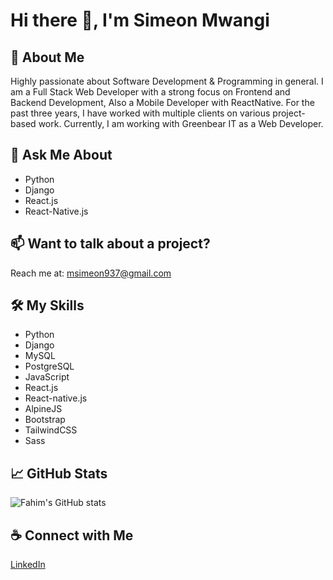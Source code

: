 # Hi there 👋, I'm Simeon Mwangi

## 🚀 About Me
Highly passionate about Software Development & Programming in general. I am a Full Stack Web Developer with a strong focus on Frontend and Backend Development, Also a Mobile Developer with ReactNative. For the past three years, I have worked with multiple clients on various project-based work. Currently, I am working with Greenbear IT as a Web Developer.

<!--## 👨‍💻 Projects
All of my projects are available at [fahimanzam.netlify.app](https://fahimanzam.netlify.app) -->

## 💬 Ask Me About
- Python
- Django
- React.js
- React-Native.js

## 📫 Want to talk about a project?
Reach me at: msimeon937@gmail.com

## 🛠️ My Skills
- Python
- Django
- MySQL
- PostgreSQL
- JavaScript
- React.js
- React-native.js
- AlpineJS
- Bootstrap
- TailwindCSS
- Sass

## 📈 GitHub Stats
![Fahim's GitHub stats](https://github-readme-stats.vercel.app/api?username=symoh-42&show_icons=true&theme=radical)

## ☕ Connect with Me
[LinkedIn](https://www.linkedin.com/in/simeon-mwangi/)
